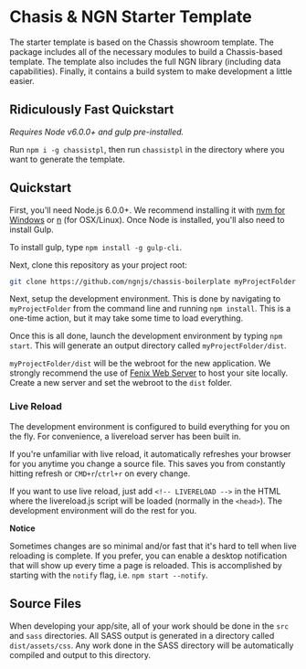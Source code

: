 # Chasis & NGN Starter Template

The starter template is based on the Chassis showroom template. The
package includes all of the necessary modules to build a Chassis-based
template. The template also includes the full NGN library (including
data capabilities). Finally, it contains a build system to make development
a little easier.

## Ridiculously Fast Quickstart

_Requires Node v6.0.0+ and gulp pre-installed._

Run `npm i -g chassistpl`, then run `chassistpl` in the directory where you
want to generate the template.

## Quickstart

First, you'll need Node.js 6.0.0+. We recommend installing it with
[nvm for Windows](https://github.com/coreybutler/nvm-windows) or [n](https://github.com/tj/n) (for OSX/Linux). Once Node is installed,
you'll also need to install Gulp.

To install gulp, type `npm install -g gulp-cli`.

Next, clone this repository as your project root:

```sh
git clone https://github.com/ngnjs/chassis-boilerplate myProjectFolder
```

Next, setup the development environment. This is done by navigating
to `myProjectFolder` from the command line and running `npm install`. This
is a one-time action, but it may take some time to load everything.

Once this is all done, launch the development environment by typing
`npm start`. This will generate an output directory called `myProjectFolder/dist`.

`myProjectFolder/dist` will be the webroot for the new application. We strongly
recommend the use of [Fenix Web Server](http://fenixwebserver.com) to host
your site locally. Create a new server and set the webroot to the `dist` folder.

### Live Reload

The development environment is configured to build everything for you on the fly.
For convenience, a livereload server has been built in.

If you're unfamiliar with live reload, it automatically refreshes your browser
for you anytime you change a source file. This saves you from constantly hitting
refresh or `CMD+r`/`ctrl+r` on every change.

If you want to use live reload, just add `<!-- LIVERELOAD -->`
in the HTML where the livereload.js script will be loaded (normally in the `<head>`).
The development environment will do the rest for you.

**Notice**

Sometimes changes are so minimal and/or fast that it's hard to tell when live
reloading is complete. If you prefer, you can enable a desktop notification that
will show up every time a page is reloaded. This is accomplished by starting with
the `notify` flag, i.e. `npm start --notify`.

## Source Files

When developing your app/site, all of your work should be done in the `src` and
`sass` directories. All SASS output is generated in a directory called `dist/assets/css`.
Any work done in the SASS directory will be automatically compiled and output
to this directory.
